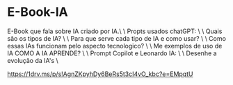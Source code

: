 # E-Book-IA
E-Book que fala sobre IA criado por IA.\\
\\
Propts usados chatGPT: \\
\\
Quais são os tipos de IA? \\
\\
Para que serve cada tipo de IA e como usar? \\
\\
Como essas IAs funcionam pelo aspecto tecnologico? \\
\\
Me exemplos de uso de IA COMO A IA APRENDE? \\
\\
Prompt Copilot e Leonardo IA: \\
\\
Desenhe a evolução da IA's \\


https://1drv.ms/p/s!AgnZKpyhDy6BeRs5t3cI4vO_kbc?e=EMpqtU


